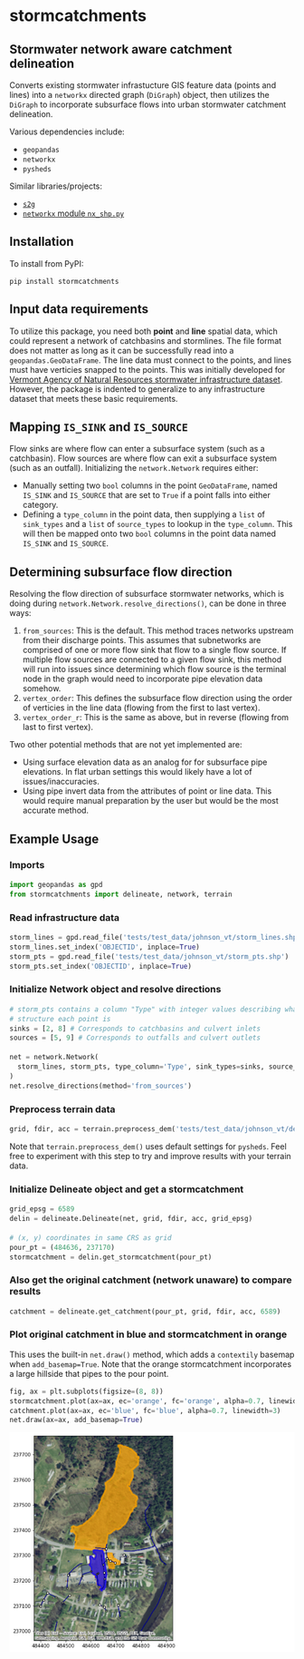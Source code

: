 # stormcatchments
## Stormwater network aware catchment delineation

Converts existing stormwater infrastucture GIS feature data (points and lines) into a
```networkx``` directed graph (```DiGraph```) object, then utilizes the ```DiGraph``` to
incorporate subsurface flows into urban stormwater catchment delineation.

Various dependencies include:
- ```geopandas```
- ```networkx```
- ```pysheds```

Similar libraries/projects:
- [```s2g```](https://github.com/caesar0301/s2g)
- [```networkx``` module ```nx_shp.py```](https://github.com/networkx/networkx/blob/6e20b952a957af820990f68d9237609198088816/networkx/readwrite/nx_shp.py)


## Installation

To install from PyPI:
```
pip install stormcatchments
```

## Input data requirements

To utilize this package, you need both **point** and **line** spatial data, which could represent a network of catchbasins and stormlines. The file format does not matter as long as it can be successfully read into a ```geopandas.GeoDataFrame```. The line data must connect to the points, and lines must have verticies snapped to the points.
This was initially developed for [Vermont Agency of Natural Resources stormwater infrastructure dataset](https://gis-vtanr.hub.arcgis.com/maps/VTANR::stormwater-infrastructure/explore?location=43.609172%2C-72.968811%2C14.15). However, the package is indented to generalize to any infrastructure dataset that meets these basic requirements.


## Mapping ```IS_SINK``` and ```IS_SOURCE```

Flow sinks are where flow can enter a subsurface system (such as a catchbasin). Flow sources are where flow can exit a subsurface system (such as an outfall). Initializing the ```network.Network``` requires either:
- Manually setting two ```bool``` columns in the point ```GeoDataFrame```, named ```IS_SINK``` and ```IS_SOURCE``` that are set to ```True``` if a point falls into either category.
- Defining a ```type_column``` in the point data, then supplying a ```list``` of ```sink_types``` and a ```list``` of ```source_types``` to lookup in the ```type_column```. This will then be mapped onto two ```bool``` columns in the point data named ```IS_SINK``` and ```IS_SOURCE```.


## Determining subsurface flow direction

Resolving the flow direction of subsurface stormwater networks, which is doing during ```network.Network.resolve_directions()```, can be done in three ways:
1) ```from_sources```: This is the default. This method traces networks upstream from their discharge points. This assumes that subnetworks are comprised of one or more flow sink that flow to a single flow source. If multiple flow sources are connected to a given flow sink, this method will run into issues since determining which flow source is the terminal node in the graph would need to incorporate pipe elevation data somehow.
2) ```vertex_order```: This defines the subsurface flow direction using the order of verticies in the line data (flowing from the first to last vertex).
3) ```vertex_order_r```: This is the same as above, but in reverse (flowing from last to first vertex).

Two other potential methods that are not yet implemented are:
- Using surface elevation data as an analog for for subsurface pipe elevations. In flat urban settings this would likely have a lot of issues/inaccuracies.
- Using pipe invert data from the attributes of point or line data. This would require manual preparation by the user but would be the most accurate method.


## Example Usage

### Imports
```python
import geopandas as gpd
from stormcatchments import delineate, network, terrain
```
### Read infrastructure data
```python
storm_lines = gpd.read_file('tests/test_data/johnson_vt/storm_lines.shp')
storm_lines.set_index('OBJECTID', inplace=True)
storm_pts = gpd.read_file('tests/test_data/johnson_vt/storm_pts.shp')
storm_pts.set_index('OBJECTID', inplace=True)
```
### Initialize Network object and resolve directions
```python
# storm_pts contains a column "Type" with integer values describing what type of 
# structure each point is
sinks = [2, 8] # Corresponds to catchbasins and culvert inlets
sources = [5, 9] # Corresponds to outfalls and culvert outlets

net = network.Network(
  storm_lines, storm_pts, type_column='Type', sink_types=sinks, source_types=sources
)
net.resolve_directions(method='from_sources')
```
### Preprocess terrain data
```python
grid, fdir, acc = terrain.preprocess_dem('tests/test_data/johnson_vt/dem.tif')
```
Note that ```terrain.preprocess_dem()``` uses default settings for ```pysheds```. Feel free to experiment with this step to try and improve results with your terrain data.
### Initialize Delineate object and get a stormcatchment
```python
grid_epsg = 6589
delin = delineate.Delineate(net, grid, fdir, acc, grid_epsg)

# (x, y) coordinates in same CRS as grid
pour_pt = (484636, 237170)
stormcatchment = delin.get_stormcatchment(pour_pt)
```
### Also get the original catchment (network unaware) to compare results
```python
catchment = delineate.get_catchment(pour_pt, grid, fdir, acc, 6589)
```
### Plot original catchment in blue and stormcatchment in orange
This uses the built-in ```net.draw()``` method, which adds a ```contextily``` basemap when ```add_basemap=True```. Note that the orange stormcatchment incorporates a large hillside 
that pipes to the pour point.
```python
fig, ax = plt.subplots(figsize=(8, 8))
stormcatchment.plot(ax=ax, ec='orange', fc='orange', alpha=0.7, linewidth=3)
catchment.plot(ax=ax, ec='blue', fc='blue', alpha=0.7, linewidth=3)
net.draw(ax=ax, add_basemap=True)
```
![Plot of catchment and stormcatchment](img/example_stormcatchment.png)